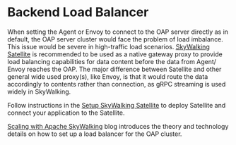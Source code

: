 # Backend Load Balancer

When setting the Agent or Envoy to connect to the OAP server directly as in default, the OAP server cluster would face the problem
of load imbalance. This issue would be severe in high-traffic load scenarios. [SkyWalking Satellite](https://github.com/apache/skywalking-satellite) is recommended to be
used as a native gateway proxy to provide load balancing capabilities for data content before the data from Agent/ Envoy
reaches the OAP. The major difference between Satellite and other general wide used proxy(s), like Envoy, is that it would route the data accordingly to contents rather than connection, as gRPC streaming is used widely in SkyWalking.

Follow instructions in the [Setup SkyWalking Satellite](https://skywalking.apache.org/docs/#SkyWalkingSatellite)
to deploy Satellite and connect your application to the Satellite.

[Scaling with Apache SkyWalking](https://skywalking.apache.org/blog/2022-01-24-scaling-with-apache-skywalking/) blog
introduces the theory and technology details on how to set up a load balancer for the OAP cluster.